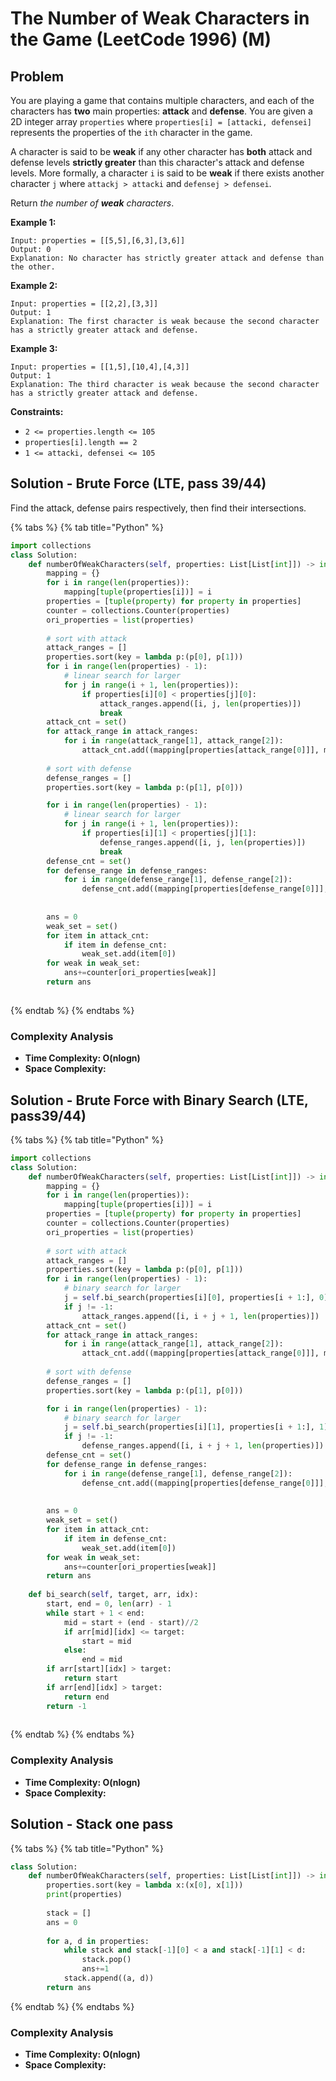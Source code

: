 # The Number of Weak Characters in the Game \(LeetCode 1996\) \(M\)

## Problem

You are playing a game that contains multiple characters, and each of the characters has **two** main properties: **attack** and **defense**. You are given a 2D integer array `properties` where `properties[i] = [attacki, defensei]` represents the properties of the `ith` character in the game.

A character is said to be **weak** if any other character has **both** attack and defense levels **strictly greater** than this character's attack and defense levels. More formally, a character `i` is said to be **weak** if there exists another character `j` where `attackj > attacki` and `defensej > defensei`.

Return _the number of **weak** characters_.

**Example 1:**

```text
Input: properties = [[5,5],[6,3],[3,6]]
Output: 0
Explanation: No character has strictly greater attack and defense than the other.
```

**Example 2:**

```text
Input: properties = [[2,2],[3,3]]
Output: 1
Explanation: The first character is weak because the second character has a strictly greater attack and defense.
```

**Example 3:**

```text
Input: properties = [[1,5],[10,4],[4,3]]
Output: 1
Explanation: The third character is weak because the second character has a strictly greater attack and defense.
```

**Constraints:**

* `2 <= properties.length <= 105`
* `properties[i].length == 2`
* `1 <= attacki, defensei <= 105`

## Solution - Brute Force \(LTE, pass 39/44\)

Find the attack, defense pairs respectively, then find their intersections. 

{% tabs %}
{% tab title="Python" %}
```python
import collections
class Solution:
    def numberOfWeakCharacters(self, properties: List[List[int]]) -> int:
        mapping = {}
        for i in range(len(properties)):
            mapping[tuple(properties[i])] = i
        properties = [tuple(property) for property in properties]
        counter = collections.Counter(properties)
        ori_properties = list(properties)
        
        # sort with attack
        attack_ranges = []
        properties.sort(key = lambda p:(p[0], p[1]))
        for i in range(len(properties) - 1):
            # linear search for larger
            for j in range(i + 1, len(properties)):
                if properties[i][0] < properties[j][0]:
                    attack_ranges.append([i, j, len(properties)])
                    break
        attack_cnt = set()
        for attack_range in attack_ranges:
            for i in range(attack_range[1], attack_range[2]):
                attack_cnt.add((mapping[properties[attack_range[0]]], mapping[properties[i]]))       
        
        # sort with defense
        defense_ranges = []
        properties.sort(key = lambda p:(p[1], p[0]))

        for i in range(len(properties) - 1):
            # linear search for larger
            for j in range(i + 1, len(properties)):
                if properties[i][1] < properties[j][1]:
                    defense_ranges.append([i, j, len(properties)])
                    break
        defense_cnt = set()
        for defense_range in defense_ranges:
            for i in range(defense_range[1], defense_range[2]):
                defense_cnt.add((mapping[properties[defense_range[0]]], mapping[properties[i]]))   
        
        
        ans = 0
        weak_set = set()
        for item in attack_cnt:
            if item in defense_cnt:
                weak_set.add(item[0])
        for weak in weak_set:
            ans+=counter[ori_properties[weak]]
        return ans
        
```
{% endtab %}
{% endtabs %}

### Complexity Analysis

* **Time Complexity: O\(nlogn\)**
* **Space Complexity:** 

## Solution - Brute Force with Binary Search \(LTE, pass39/44\)

{% tabs %}
{% tab title="Python" %}
```python
import collections
class Solution:
    def numberOfWeakCharacters(self, properties: List[List[int]]) -> int:
        mapping = {}
        for i in range(len(properties)):
            mapping[tuple(properties[i])] = i
        properties = [tuple(property) for property in properties]
        counter = collections.Counter(properties)
        ori_properties = list(properties)
        
        # sort with attack
        attack_ranges = []
        properties.sort(key = lambda p:(p[0], p[1]))
        for i in range(len(properties) - 1):
            # binary search for larger
            j = self.bi_search(properties[i][0], properties[i + 1:], 0)
            if j != -1:
                attack_ranges.append([i, i + j + 1, len(properties)])
        attack_cnt = set()
        for attack_range in attack_ranges:
            for i in range(attack_range[1], attack_range[2]):
                attack_cnt.add((mapping[properties[attack_range[0]]], mapping[properties[i]]))       
        
        # sort with defense
        defense_ranges = []
        properties.sort(key = lambda p:(p[1], p[0]))

        for i in range(len(properties) - 1):
            # binary search for larger
            j = self.bi_search(properties[i][1], properties[i + 1:], 1)
            if j != -1:
                defense_ranges.append([i, i + j + 1, len(properties)])
        defense_cnt = set()
        for defense_range in defense_ranges:
            for i in range(defense_range[1], defense_range[2]):
                defense_cnt.add((mapping[properties[defense_range[0]]], mapping[properties[i]]))   
        
        
        ans = 0
        weak_set = set()
        for item in attack_cnt:
            if item in defense_cnt:
                weak_set.add(item[0])
        for weak in weak_set:
            ans+=counter[ori_properties[weak]]
        return ans
    
    def bi_search(self, target, arr, idx):
        start, end = 0, len(arr) - 1
        while start + 1 < end:
            mid = start + (end - start)//2
            if arr[mid][idx] <= target:
                start = mid
            else:
                end = mid
        if arr[start][idx] > target:
            return start
        if arr[end][idx] > target:
            return end
        return -1
        
```
{% endtab %}
{% endtabs %}

### Complexity Analysis

* **Time Complexity: O\(nlogn\)**
* **Space Complexity:** 

## Solution - Stack one pass

{% tabs %}
{% tab title="Python" %}
```python
class Solution:
    def numberOfWeakCharacters(self, properties: List[List[int]]) -> int:
        properties.sort(key = lambda x:(x[0], x[1]))
        print(properties)
        
        stack = []
        ans = 0
        
        for a, d in properties:
            while stack and stack[-1][0] < a and stack[-1][1] < d:
                stack.pop()
                ans+=1
            stack.append((a, d))
        return ans
```
{% endtab %}
{% endtabs %}

### Complexity Analysis

* **Time Complexity: O\(nlogn\)**
* **Space Complexity:** 

